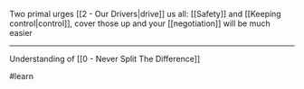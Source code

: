 Two primal urges [[2 - Our Drivers|drive]] us all: [[Safety]] and [[Keeping control|control]], cover those up and your [[negotiation]] will be much easier

---

Understanding of [[0 - Never Split The Difference]]

#learn
